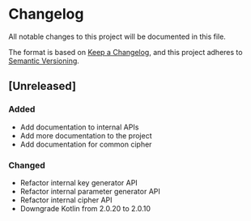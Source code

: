 # Changelog
All notable changes to this project will be documented in this file.

The format is based on [Keep a Changelog](https://keepachangelog.com/en/1.1.0/), 
and this project adheres to [Semantic Versioning](https://semver.org/spec/v2.0.0.html).

## [Unreleased]

### Added
- Add documentation to internal APIs
- Add more documentation to the project
- Add documentation for common cipher

### Changed
- Refactor internal key generator API
- Refactor internal parameter generator API
- Refactor internal cipher API
- Downgrade Kotlin from 2.0.20 to 2.0.10